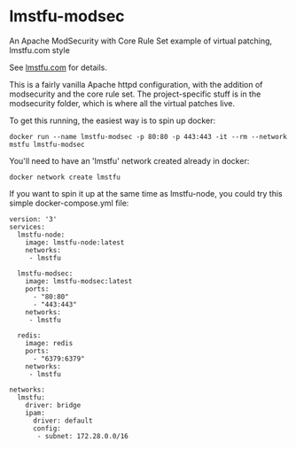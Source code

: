 # lmstfu-modsec

An Apache ModSecurity with Core Rule Set example of virtual patching, lmstfu.com style

See [lmstfu.com](https://lmstfu.com) for details.

This is a fairly vanilla Apache httpd configuration, with the addition
of modsecurity and the core rule set. The project-specific stuff is in
the modsecurity folder, which is where all the virtual patches live.

To get this running, the easiest way is to spin up docker:

`docker run --name lmstfu-modsec -p 80:80 -p 443:443 -it --rm
--network mstfu lmstfu-modsec`

You'll need to have an 'lmstfu' network created already in docker:

`docker network create lmstfu`

If you want to spin it up at the same time as lmstfu-node, you could
try this simple docker-compose.yml file:


```
version: '3'
services:
  lmstfu-node:
    image: lmstfu-node:latest
    networks: 
     - lmstfu

  lmstfu-modsec:
    image: lmstfu-modsec:latest
    ports:
      - "80:80"
      - "443:443"
    networks: 
     - lmstfu

  redis:
    image: redis
    ports:
      - "6379:6379"
    networks: 
     - lmstfu

networks:
  lmstfu:
    driver: bridge
    ipam:
      driver: default
      config:
       - subnet: 172.28.0.0/16
```
